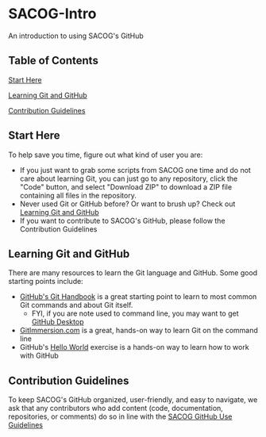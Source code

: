 # SACOG-Intro
An introduction to using SACOG's GitHub

## Table of Contents
[Start Here](#Start-Here)

[Learning Git and GitHub](#Learning-Git-and-GitHub)

[Contribution Guidelines](#Contribution-Guidelines)







## Start Here

To help save you time, figure out what kind of user you are:
* If you just want to grab some scripts from SACOG one time and do not care about learning Git, you can just go to any repository, click the "Code" button, and select "Download ZIP" to download a ZIP file containing all files in the repository.
* Never used Git or GitHub before? Or want to brush up? Check out [Learning Git and GitHub](##Learning-Git-and-GitHub)
* If you want to contribute to SACOG's GitHub, please follow the Contribution Guidelines





## Learning Git and GitHub

There are many resources to learn the Git language and GitHub. Some good starting points include:
* [GitHub's Git Handbook](https://guides.github.com/introduction/git-handbook/#repository) is a great starting point to learn to most common Git commands and about Git itself.
    - FYI, if you are note used to command line, you may want to get [GitHub Desktop](https://desktop.github.com/)
* [GitImmersion.com](https://gitimmersion.com/) is a great, hands-on way to learn Git on the command line
* GitHub's [Hello World](https://guides.github.com/activities/hello-world/) exercise is a hands-on way to learn how to work with GitHub





## Contribution Guidelines

To keep SACOG's GitHub organized, user-friendly, and easy to navigate, we ask that any contributors who add content (code, documentation, repositories, or comments) do so in line with the [SACOG GitHub Use Guidelines](https://github.com/SACOG/SACOG-Intro/blob/main/SACOG-GitHub-Use-Guidelines.md)
